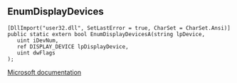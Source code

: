 ## EnumDisplayDevices

```
[DllImport("user32.dll", SetLastError = true, CharSet = CharSet.Ansi)]
public static extern bool EnumDisplayDevicesA(string lpDevice,
   uint iDevNum,
   ref DISPLAY_DEVICE lpDisplayDevice,
   uint dwFlags
);
```

[Microsoft documentation](https://docs.microsoft.com/en-us/windows/win32/api/winuser/nf-winuser-enumdisplaydevicesa)
